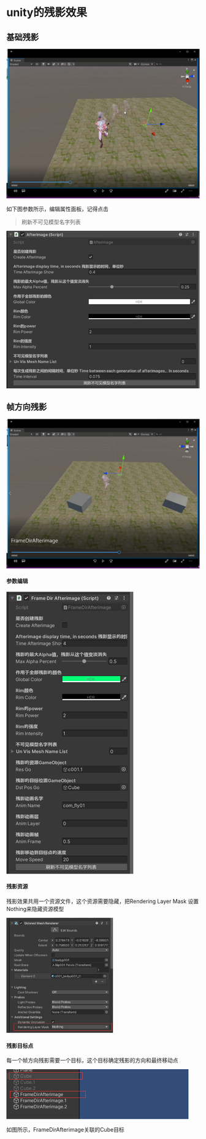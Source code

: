 # unity的残影效果

## 基础残影

![图标](https://github.com/xieliujian/UnityDemo_Afterimage/blob/main/Video/Afterimage.png?raw=true)

如下图参数所示，编辑属性面板，记得点击 
> 刷新不可见模型名字列表

![图标](https://github.com/xieliujian/UnityDemo_Afterimage/blob/main/Video/Afterimage2.png?raw=true)

## 帧方向残影

![图标](https://github.com/xieliujian/UnityDemo_Afterimage/blob/main/Video/FrameDirAfterimage.png?raw=true)

#### 参数编辑

![图标](https://github.com/xieliujian/UnityDemo_Afterimage/blob/main/Video/FrameDirAfterimage1.png?raw=true)

#### 残影资源

残影效果共用一个资源文件，这个资源需要隐藏，把Rendering Layer Mask 设置Nothing来隐藏资源模型

![图标](https://github.com/xieliujian/UnityDemo_Afterimage/blob/main/Video/FrameDirAfterimage2.png?raw=true)

#### 残影目标点

每一个帧方向残影需要一个目标，这个目标确定残影的方向和最终移动点

![图标](https://github.com/xieliujian/UnityDemo_Afterimage/blob/main/Video/FrameDirAfterimage3.png?raw=true)

如图所示，FrameDirAfterimage关联的Cube目标